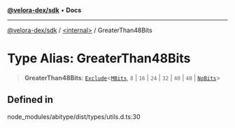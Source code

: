 [**@velora-dex/sdk**](../../README.md) • **Docs**

***

[@velora-dex/sdk](../../globals.md) / [\<internal\>](../README.md) / GreaterThan48Bits

# Type Alias: GreaterThan48Bits

> **GreaterThan48Bits**: [`Exclude`](Exclude.md)\<[`MBits`](MBits.md), `8` \| `16` \| `24` \| `32` \| `40` \| `48` \| [`NoBits`](NoBits.md)\>

## Defined in

node\_modules/abitype/dist/types/utils.d.ts:30
